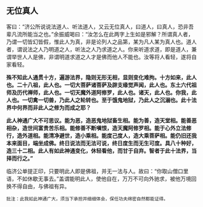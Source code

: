 ##  无位真人

客曰：“济公所说说法道人、听法道人，又云无位真人，曰道人，曰真人，恐非吾辈凡流所能当之也。”余振威喝曰：“汝怎么在此两字上生如是邪解？所谓真人者，乃谓一切皆幻皆假，惟此人为真，非是论列人之品第，某为凡人某为真人也。道人者，谓说法之人乃明道之人，听法之人乃求道之人。你来听道求道，即是道人，兼谓举世人人是佛，非谓明道求道之人才是佛而他人不能也。汝等将人看轻，遂将自家看轻。

**殊不知此人通贯十方，遍游法界，隐则无形无相，显则变化难拘。十方如来，此人也。二十八祖，此人也。一切大菩萨诸菩萨及辟支缘觉声闻，此人也。东土六代祖师及历代禅师，此人也。一切天魔外道阿修罗，此人也。诸天，此人也。你我，此人也。一切禽一切兽，乃此人之轮转也。至于饿鬼地狱，乃此人之沉溺也。此十法界中何界而非此人之修为而成之耶？**

**此人神通广大不可思议。能为恶，造恶鬼地狱畜生相。能为善，造天堂相。能善恶相杂，造世间富贵苦乐相。能修善不断嗔恨，造天魔阿修罗相。能于心外立法修行，造外道相。能清净避世，造小乘相。能度己度人，造大乘菩萨相。能仍旧还我本来面目，端坐成佛。终日说法而无法可说，终日度生而无生可度。具八十种好，造三十二相。此人有如此神通变化，休轻看他，而甘于自弃。智者于此十法界，当择而行之。”**

临济公单提正印，只要明此人即是佛祖，并无一法与人。故曰：“你取山僧口里语，不如休歇无事去。”盖谓能明此人，使他自在，万万不可向外驰求，被他万境回换不得自由，与佛祖有异。

```xu
批注：此我如此神通广大，须当下承担并细细体会，保任功夫绵密自然都能证得。
```
